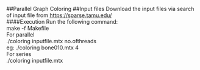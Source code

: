 ##Parallel Graph Coloring
##Input files
 Download the input files via search of input file from https://sparse.tamu.edu/  
####Execution
Run the following command:<br />
make -f Makefile <br />
For parallel</br>
./coloring inputfile.mtx no.ofthreads <br />
eg:  ./coloring bone010.mtx 4 <br />
For series </br>
./coloring inputfile.mtx 


